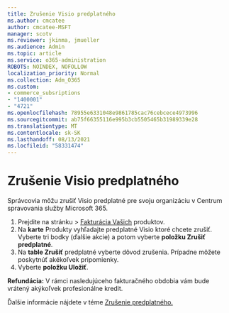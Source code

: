 ```yaml
---
title: Zrušenie Visio predplatného
ms.author: cmcatee
author: cmcatee-MSFT
manager: scotv
ms.reviewer: jkinma, jmueller
ms.audience: Admin
ms.topic: article
ms.service: o365-administration
ROBOTS: NOINDEX, NOFOLLOW
localization_priority: Normal
ms.collection: Adm_O365
ms.custom:
- commerce_subsriptions
- "1400001"
- "4721"
ms.openlocfilehash: 78955e6331048e9861785cac76cebcece4973996
ms.sourcegitcommit: ab75f66355116e995b3cb5505465b31989339e28
ms.translationtype: MT
ms.contentlocale: sk-SK
ms.lasthandoff: 08/13/2021
ms.locfileid: "58331474"
---
```

# <a name="cancel-visio-subscription"></a>Zrušenie Visio predplatného

Správcovia môžu zrušiť Visio predplatné pre svoju organizáciu v Centrum spravovania služby Microsoft 365.

1. Prejdite na  stránku \> [Fakturácia Vašich](https://go.microsoft.com/fwlink/p/?linkid=842054) produktov.
2. Na **karte** Produkty vyhľadajte predplatné Visio ktoré chcete zrušiť. Vyberte tri bodky (ďalšie akcie) a potom vyberte **položku Zrušiť predplatné**.
3. Na **table Zrušiť** predplatné vyberte dôvod zrušenia. Prípadne môžete poskytnúť akékoľvek pripomienky.
4. Vyberte **položku Uložiť**.

**Refundácia:** V rámci nasledujúceho fakturačného obdobia vám bude vrátený akýkoľvek profesionálne kredit.

Ďalšie informácie nájdete v téme [Zrušenie predplatného.](https://docs.microsoft.com/microsoft-365/commerce/subscriptions/cancel-your-subscription)